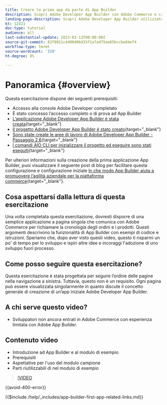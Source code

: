 ```yaml
---
title: Creare la prima app da parte di App Builder
description: Scopri Adobe Developer App Builder con Adobe Commerce e crea la tua prima app.
landing-page-description: Scopri Adobe Developer App Builder utilizzato con Adobe Commerce e crea la tua prima app.
kt: 12421
doc-type: tutorial
audience: all
last-substantial-update: 2023-03-13T00:00:00Z
source-git-commit: 82f8911c4490d06433f1a7a475ee65bccbe04ef4
workflow-type: tm+mt
source-wordcount: '319'
ht-degree: 0%

---
```



# Panoramica {#overview}

Questa esercitazione dispone dei seguenti prerequisiti:

* Accesso alla console Adobe Developer completato
* È stato concesso l’accesso completo o di prova ad App Builder
* [L’applicazione Adobe Developer App Builder è stata creata](https://developer.adobe.com/app-builder/docs/getting_started/first_app/){target="_blank"}
* [Il progetto Adobe Developer App Builder è stato creato](https://developer.adobe.com/console){target="_blank"}
* [Sono state create le aree di lavoro di Adobe Developer App Builder - Passaggio 2.6](https://developer.adobe.com/app-builder/docs/getting_started/first_app/#2-creating-a-new-project-on-developer-console){target="_blank"}
* [I comandi AIO CLI per inizializzare il progetto ed eseguire sono stati eseguiti](https://developer.adobe.com/runtime){target="_blank"}

Per ulteriori informazioni sulla creazione della prima applicazione App Builder, puoi visualizzare il seguente post di blog per facilitare questa configurazione e configurazione iniziale [In che modo App Builder aiuta a promuovere l’agilità aziendale per la piattaforma commerce](https://business.adobe.com/blog/how-to/how-app-builder-helps-you-implement-a-composable-commerce-strategy){target="_blank"}.

## Cosa aspettarsi dalla lettura di questa esercitazione

Una volta completata questa esercitazione, dovresti disporre di una semplice applicazione a pagina singola che comunica con Adobe Commerce per richiamare la cronologia degli ordini e i prodotti. Questi argomenti descrivono la funzionalità di App Builder con esempi di codice e istruzioni. Speriamo che, dopo aver visto questi video, questo ti risparmi un po&#39; di tempo per lo sviluppo e ispiri altre idee e incoraggi l&#39;adozione di uno sviluppo fuori processo.

## Come posso seguire questa esercitazione?

Questa esercitazione è stata progettata per seguire l’ordine delle pagine nella navigazione a sinistra. Tuttavia, questo non è un requisito. Ogni pagina può essere visualizzata singolarmente in quanto discute il concetto generale di creazione di un’app iniziale Adobe Developer App Builder.

## A chi serve questo video?

* Sviluppatori non ancora entrati in Adobe Commerce con esperienza limitata con Adobe App Builder.

## Contenuto video

* Introduzione ad App Builder e al modulo di esempio
* Prerequisiti
* Aspettative per l&#39;uso del modulo campione
* Parti riutilizzabili di nel modulo di esempio

>[!VIDEO](https://video.tv.adobe.com/v/3416740)

{{avoid-400-error}}

{{$include /help/_includes/app-builder-first-app-related-links.md}}

